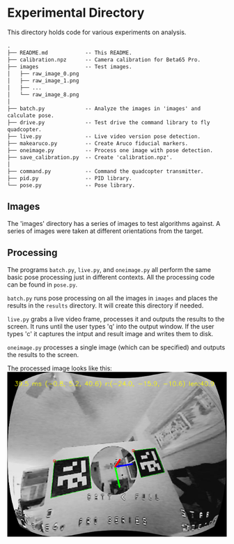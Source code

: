 # Experimental Directory

This directory holds code for various experiments on analysis.

```
.
├── README.md            -- This README.
├── calibration.npz      -- Camera calibration for Beta65 Pro.
├── images               -- Test images.
│   ├── raw_image_0.png
│   ├── raw_image_1.png
│   ├── ...
│   └── raw_image_8.png
│
├── batch.py             -- Analyze the images in 'images' and calculate pose.
├── drive.py             -- Test drive the command library to fly quadcopter.
├── live.py              -- Live video version pose detection.
├── makearuco.py         -- Create Aruco fiducial markers.
├── oneimage.py          -- Process one image with pose detection.
├── save_calibration.py  -- Create 'calibration.npz'.
│
├── command.py           -- Command the quadcopter transmitter.
├── pid.py               -- PID library.
└── pose.py              -- Pose library.
```

## Images

The 'images' directory has a series of images to test algorithms
against. A series of images were taken at different orientations from
the target.

## Processing

The programs `batch.py`, `live.py`, and `oneimage.py` all perform the
same basic pose processing just in different contexts. All the
processing code can be found in `pose.py`.

`batch.py` runs pose processing on all the images in `images` and
places the results in the `results` directory. It will create this
directory if needed.

`live.py` grabs a live video frame, processes it and outputs the
results to the screen. It runs until the user types 'q' into the
output window. If the user types 'c' it captures the intput and result
image and writes them to disk.

`oneimage.py` processes a single image (which can be specified) and
outputs the results to the screen.

The processed image looks like this:
![Pose Processing](../../docs/PoseProcessing.png "Pose Processing Picture")
